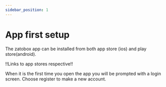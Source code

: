 ```yaml
---
sidebar_position: 1
---
```


# App first setup 

The zatobox app can be installed from both app store (ios) and play store(android).

!!Links to app stores respective!!


When it is the first time you open the app you will be prompted with a login screen. Choose register to make a new account.




